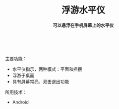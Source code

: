 <header>
    <h1>浮游水平仪</h1>
    <h4>
        <p>可以悬浮在手机屏幕上的水平仪</p>
    </h4>
</header>
<br/>
<Article>
    <p>
        <span>主要功能：</span>
        <ul>
            <li>水平仪指示，两种模式：平面和摇摆</li>
            <li>浮游于桌面</li>
            <li>具有屏幕常亮、双击退出功能</li> 
        </ul>
    </p>
    <p>
        <span>所用技术：</span>
        <ul>
            <li>Android</li>
        </ul>
    </p>
</Article>


